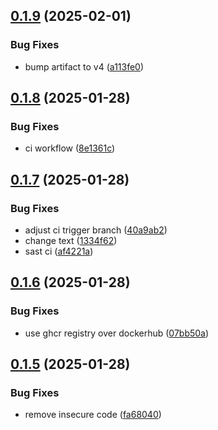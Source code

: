 ## [0.1.9](https://github.com/l4rm4nd/CICD-Example/compare/v0.1.8...v0.1.9) (2025-02-01)


### Bug Fixes

* bump artifact to v4 ([a113fe0](https://github.com/l4rm4nd/CICD-Example/commit/a113fe02e999ab70d6c37962c5e4080e72945df4))

## [0.1.8](https://github.com/l4rm4nd/CICD-Example/compare/v0.1.7...v0.1.8) (2025-01-28)


### Bug Fixes

* ci workflow ([8e1361c](https://github.com/l4rm4nd/CICD-Example/commit/8e1361cf61602f78b0985543eaedc96272a47243))

## [0.1.7](https://github.com/l4rm4nd/CICD-Example/compare/v0.1.6...v0.1.7) (2025-01-28)


### Bug Fixes

* adjust ci trigger branch ([40a9ab2](https://github.com/l4rm4nd/CICD-Example/commit/40a9ab2fc253a3b604fbe2ec828ed974089fc3df))
* change text ([1334f62](https://github.com/l4rm4nd/CICD-Example/commit/1334f621da270df9194e70b9109ceeccb56a2fd4))
* sast ci ([af4221a](https://github.com/l4rm4nd/CICD-Example/commit/af4221af23b3a6ae324a0b808f255b816c4631ab))

## [0.1.6](https://github.com/l4rm4nd/CICD-Example/compare/v0.1.5...v0.1.6) (2025-01-28)


### Bug Fixes

* use ghcr registry over dockerhub ([07bb50a](https://github.com/l4rm4nd/CICD-Example/commit/07bb50ac176a40346a19fcc2c88dd249772f190e))

## [0.1.5](https://github.com/l4rm4nd/CICD-Example/compare/v0.1.4...v0.1.5) (2025-01-28)


### Bug Fixes

* remove insecure code ([fa68040](https://github.com/l4rm4nd/CICD-Example/commit/fa680408c6c76b439b82cf95c03556d8fad6b31e))

